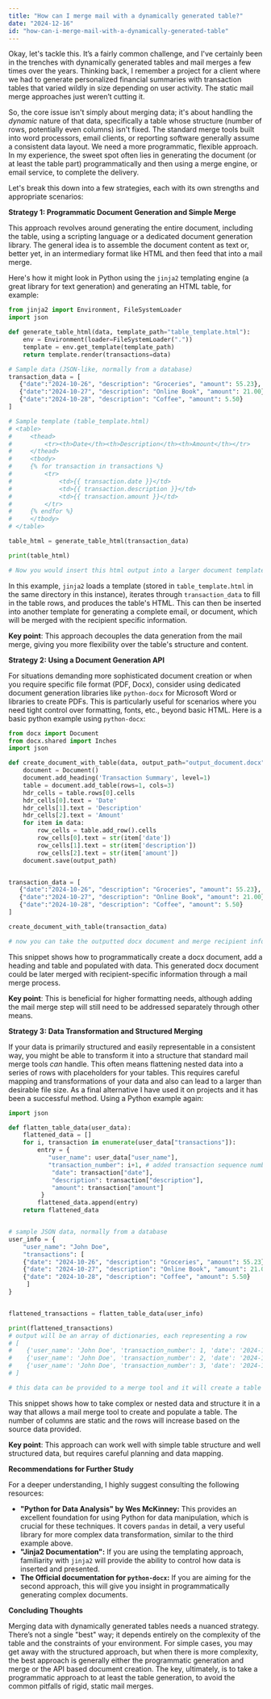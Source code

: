 ```yaml
---
title: "How can I merge mail with a dynamically generated table?"
date: "2024-12-16"
id: "how-can-i-merge-mail-with-a-dynamically-generated-table"
---
```


Okay, let's tackle this. It’s a fairly common challenge, and I've certainly been in the trenches with dynamically generated tables and mail merges a few times over the years. Thinking back, I remember a project for a client where we had to generate personalized financial summaries with transaction tables that varied wildly in size depending on user activity. The static mail merge approaches just weren’t cutting it.

So, the core issue isn't simply about merging data; it's about handling the *dynamic* nature of that data, specifically a table whose structure (number of rows, potentially even columns) isn't fixed. The standard merge tools built into word processors, email clients, or reporting software generally assume a consistent data layout. We need a more programmatic, flexible approach. In my experience, the sweet spot often lies in generating the document (or at least the table part) programmatically and then using a merge engine, or email service, to complete the delivery.

Let's break this down into a few strategies, each with its own strengths and appropriate scenarios:

**Strategy 1: Programmatic Document Generation and Simple Merge**

This approach revolves around generating the entire document, including the table, using a scripting language or a dedicated document generation library. The general idea is to assemble the document content as text or, better yet, in an intermediary format like HTML and then feed that into a mail merge.

Here's how it might look in Python using the `jinja2` templating engine (a great library for text generation) and generating an HTML table, for example:

```python
from jinja2 import Environment, FileSystemLoader
import json

def generate_table_html(data, template_path="table_template.html"):
    env = Environment(loader=FileSystemLoader("."))
    template = env.get_template(template_path)
    return template.render(transactions=data)

# Sample data (JSON-like, normally from a database)
transaction_data = [
   {"date":"2024-10-26", "description": "Groceries", "amount": 55.23},
   {"date":"2024-10-27", "description": "Online Book", "amount": 21.00},
   {"date":"2024-10-28", "description": "Coffee", "amount": 5.50}
]

# Sample template (table_template.html)
# <table>
#     <thead>
#         <tr><th>Date</th><th>Description</th><th>Amount</th></tr>
#     </thead>
#     <tbody>
#     {% for transaction in transactions %}
#         <tr>
#             <td>{{ transaction.date }}</td>
#             <td>{{ transaction.description }}</td>
#             <td>{{ transaction.amount }}</td>
#         </tr>
#     {% endfor %}
#     </tbody>
# </table>

table_html = generate_table_html(transaction_data)

print(table_html)

# Now you would insert this html output into a larger document template and merge

```

In this example, `jinja2` loads a template (stored in `table_template.html` in the same directory in this instance), iterates through `transaction_data` to fill in the table rows, and produces the table's HTML. This can then be inserted into another template for generating a complete email, or document, which will be merged with the recipient specific information.

**Key point**: This approach decouples the data generation from the mail merge, giving you more flexibility over the table's structure and content.

**Strategy 2: Using a Document Generation API**

For situations demanding more sophisticated document creation or when you require specific file format (PDF, Docx), consider using dedicated document generation libraries like `python-docx` for Microsoft Word or libraries to create PDFs. This is particularly useful for scenarios where you need tight control over formatting, fonts, etc., beyond basic HTML. Here is a basic python example using `python-docx`:

```python
from docx import Document
from docx.shared import Inches
import json

def create_document_with_table(data, output_path="output_document.docx"):
    document = Document()
    document.add_heading('Transaction Summary', level=1)
    table = document.add_table(rows=1, cols=3)
    hdr_cells = table.rows[0].cells
    hdr_cells[0].text = 'Date'
    hdr_cells[1].text = 'Description'
    hdr_cells[2].text = 'Amount'
    for item in data:
        row_cells = table.add_row().cells
        row_cells[0].text = str(item['date'])
        row_cells[1].text = str(item['description'])
        row_cells[2].text = str(item['amount'])
    document.save(output_path)


transaction_data = [
   {"date":"2024-10-26", "description": "Groceries", "amount": 55.23},
   {"date":"2024-10-27", "description": "Online Book", "amount": 21.00},
   {"date":"2024-10-28", "description": "Coffee", "amount": 5.50}
]

create_document_with_table(transaction_data)

# now you can take the outputted docx document and merge recipient information.
```
This snippet shows how to programmatically create a docx document, add a heading and table and populated with data. This generated docx document could be later merged with recipient-specific information through a mail merge process.

**Key point**: This is beneficial for higher formatting needs, although adding the mail merge step will still need to be addressed separately through other means.

**Strategy 3: Data Transformation and Structured Merging**

If your data is primarily structured and easily representable in a consistent way, you might be able to transform it into a structure that standard mail merge tools *can* handle. This often means flattening nested data into a series of rows with placeholders for your tables. This requires careful mapping and transformations of your data and also can lead to a larger than desirable file size. As a final alternative I have used it on projects and it has been a successful method. Using a Python example again:

```python
import json

def flatten_table_data(user_data):
    flattened_data = []
    for i, transaction in enumerate(user_data["transactions"]):
        entry = {
           "user_name": user_data["user_name"],
           "transaction_number": i+1, # added transaction sequence number
            "date": transaction["date"],
            "description": transaction["description"],
            "amount": transaction["amount"]
         }
        flattened_data.append(entry)
    return flattened_data


# sample JSON data, normally from a database
user_info = {
    "user_name": "John Doe",
    "transactions": [
    {"date": "2024-10-26", "description": "Groceries", "amount": 55.23},
    {"date": "2024-10-27", "description": "Online Book", "amount": 21.00},
    {"date": "2024-10-28", "description": "Coffee", "amount": 5.50}
     ]
}


flattened_transactions = flatten_table_data(user_info)

print(flattened_transactions)
# output will be an array of dictionaries, each representing a row
# [
#    {'user_name': 'John Doe', 'transaction_number': 1, 'date': '2024-10-26', 'description': 'Groceries', 'amount': 55.23},
#    {'user_name': 'John Doe', 'transaction_number': 2, 'date': '2024-10-27', 'description': 'Online Book', 'amount': 21.0},
#    {'user_name': 'John Doe', 'transaction_number': 3, 'date': '2024-10-28', 'description': 'Coffee', 'amount': 5.5}
# ]

# this data can be provided to a merge tool and it will create a table using that data.

```

This snippet shows how to take complex or nested data and structure it in a way that allows a mail merge tool to create and populate a table. The number of columns are static and the rows will increase based on the source data provided.

**Key point**: This approach can work well with simple table structure and well structured data, but requires careful planning and data mapping.

**Recommendations for Further Study**

For a deeper understanding, I highly suggest consulting the following resources:

*   **"Python for Data Analysis" by Wes McKinney:** This provides an excellent foundation for using Python for data manipulation, which is crucial for these techniques. It covers `pandas` in detail, a very useful library for more complex data transformation, similar to the third example above.
*   **"Jinja2 Documentation":** If you are using the templating approach, familiarity with `jinja2` will provide the ability to control how data is inserted and presented.
*   **The Official documentation for `python-docx`:** If you are aiming for the second approach, this will give you insight in programmatically generating complex documents.

**Concluding Thoughts**

Merging data with dynamically generated tables needs a nuanced strategy. There’s not a single "best" way; it depends entirely on the complexity of the table and the constraints of your environment. For simple cases, you may get away with the structured approach, but when there is more complexity, the best approach is generally either the programmatic generation and merge or the API based document creation. The key, ultimately, is to take a programmatic approach to at least the table generation, to avoid the common pitfalls of rigid, static mail merges.
